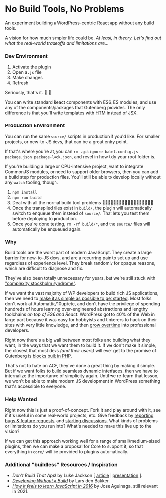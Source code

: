 # No Build Tools, No Problems

An experiment building a WordPress-centric React app without any build tools.

A vision for how much simpler life could be. _At least, in theory. Let's find out what the real-world tradeoffs and limitations are..._


### Dev Environment

1. Activate the plugin
1. Open a`.js` file
1. Make changes
1. Refresh

Seriously, that's it. 🥃 🍰

You can write standard React components with ES6, ES modules, and use any of the components/packages that Gutenberg provides. The only difference is that you'll write templates with [HTM](https://github.com/developit/htm) instead of JSX.


### Production Environment

You can run the same `source/` scripts in production if you'd like. For smaller projects, or new-to-JS devs, that can be a great entry point.

If that's where you're at, you can `rm .gitignore babel.config.js package.json package-lock.json`, and revel in how tidy your root folder is.

If you're building a large or CPU-intensive project, want to integrate CommonJS modules, or need to support older browsers, then you can add a build step for production files. You'll still be able to develop locally without any `watch` tooling, though.

1. `npm install`
1. `npm run build`
1. Deal with all the normal build tool problems  🙁😞😖🥃😩😢🥃😭😡🥃🤬🥃🥃🥃🥱🛌💤🔁
1. Once the transpiled files exist in `build/`, the plugin will automatically switch to enqueue them instead of `source/`. That lets you test them before deploying to production.
1. Once you're done testing, `rm -rf build/*`, and the `source/` files will automatically be enqueued again.


### Why

Build tools are the worst part of modern JavaScript. They create a large barrier for new-to-JS devs, and are a recurring pain to set up and use regardless of experience level. They break randomly for opaque reasons, which are difficult to diagnose and fix.

They've also been totally unnecessary for years, but we're still stuck with ["complexity stockholm syndrome"](https://www.pika.dev/blog/pika-web-a-future-without-webpack).

If we want the vast majority of WP developers to build rich JS applications, then we need to [make it as simple as possible to get started](https://iandunn.name/2019/12/26/the-simplest-way-to-build-a-gutenberg-block/). Most folks don't work at Automattic/10up/etc, and don't have the privilege of spending hundreds of hours learning over-engineered abstractions and lengthy toolchains _on top of ES6 and React_. WordPress got to 40% of the Web in large part because it was easy for hobbyists and tinkerers to hack on their sites with very little knowledge, and then [grow over time](https://www.gatsbyjs.com/docs/conceptual/gatsby-core-philosophy/#progressively-disclose-complexity) into professional developers.

Right now there's a big wall between most folks and building what they want, in the ways that we want them to build it. If we don't make it simple, the closest that most devs _(and their users)_ will ever get to the promise of Gutenberg is [blocks built in PHP](https://www.advancedcustomfields.com/resources/blocks/).

That's not to hate on ACF, they've done a great thing by making it simple. But if we want folks to build seamless dynamic interfaces, then we have to internalize the importance of simplicity again. Until we re-learn that lesson, we won't be able to make modern JS development in WordPress something that's accessible to everyone.


### Help Wanted

Right now this is just a proof-of-concept. Fork it and play around with it, see if it's useful in some real-world projects, etc. Give feedback by [reporting bugs & feature requests](https://github.com/iandunn/no-build-tools-no-problems/issues), and [starting discussions](https://github.com/iandunn/no-build-tools-no-problems/discussions). What kinds of problems or limitations do you run into? What's needed to make this live up to the vision?

If we can get this approach working well for a range of small/medium-sized plugins, then we can make a proposal for Core to support it, so that everything in `core/` will be provided to plugins automatically.


### Additional "buildless" Resources / Inspiration

* _Don't Build That App!_ by Luke Jackson [ [article](https://formidable.com/blog/2019/no-build-step/) | [presentation](https://www.youtube.com/watch?v=mVjZQrsXBQE) ].
* _[Developing Without a Build](https://dev.to/open-wc/developing-without-a-build-1-introduction-26ao)_ by Lars den Bakker.
* _[How it feels to learn JavaScript in 2016](https://hackernoon.com/how-it-feels-to-learn-javascript-in-2016-d3a717dd577f)_ by Jose Aguinaga, still relevant in 2021.